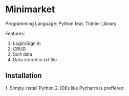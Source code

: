 # Minimarket
Programming Language: Python feat. Tkinter Library

Features:
1. Login/Sign in
2. CRUD
3. Sort data       
4. Data stored in txt file

<h2>Installation </h2>
 1. Simply install Python
 2. IDEs like Pycharm is preffered
